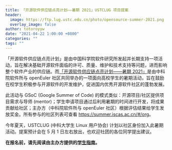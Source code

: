 ```yaml
---
title: 「开源软件供应链点亮计划——暑期 2021」USTCLUG 项目提案
header:
  image: https://ftp.lug.ustc.edu.cn/photo/opensource-summer-2021.png
  overlay_image: false
author: totoroyyw
date: "2021-04-22 1:00:00 +0800"
categories: ""
tags: ""
---
```


「开源软件供应链点亮计划」是由中国科学院软件研究所发起并长期支持一项活动，旨在解决基础开源软件面临的许可、质量、维护和技术支持等问题，进而影响整个软件产业的供应链。而[「开源软件供应链点亮计划——暑期 2021」](https://summer.iscas.ac.cn/)是由中科院软件所与 openEuler 社区共同举办的一项面向高校学生的暑期活动，旨在鼓励在校学生积极参与开源软件的开发维护，促进国内优秀开源软件社区的蓬勃发展。

<!--more-->

此活动与 GSoC (Google Summer of Code) 的模式类似：开源项目/社区提供项目需求与导师 (mentor)；学生申请项目通过后利用暑期的时间进行开发，将成果贡献给社区；主办方（中科院软件所与 openEuler 社区）根据评估结果给学生发放奖金。所有参与的社区列表可查看 <https://summer.iscas.ac.cn/#/org>。

今年夏天，USTCLUG (中科大学生 Linux 用户协会) 计划以社区身份加入此暑期活动。提案预计会在 5 月 1 日左右放出，也欢迎社团的各位同学提出建议。

**在报名前，请先阅读由主办方提供的[学生指南](https://summer.iscas.ac.cn/help/student/)。**
